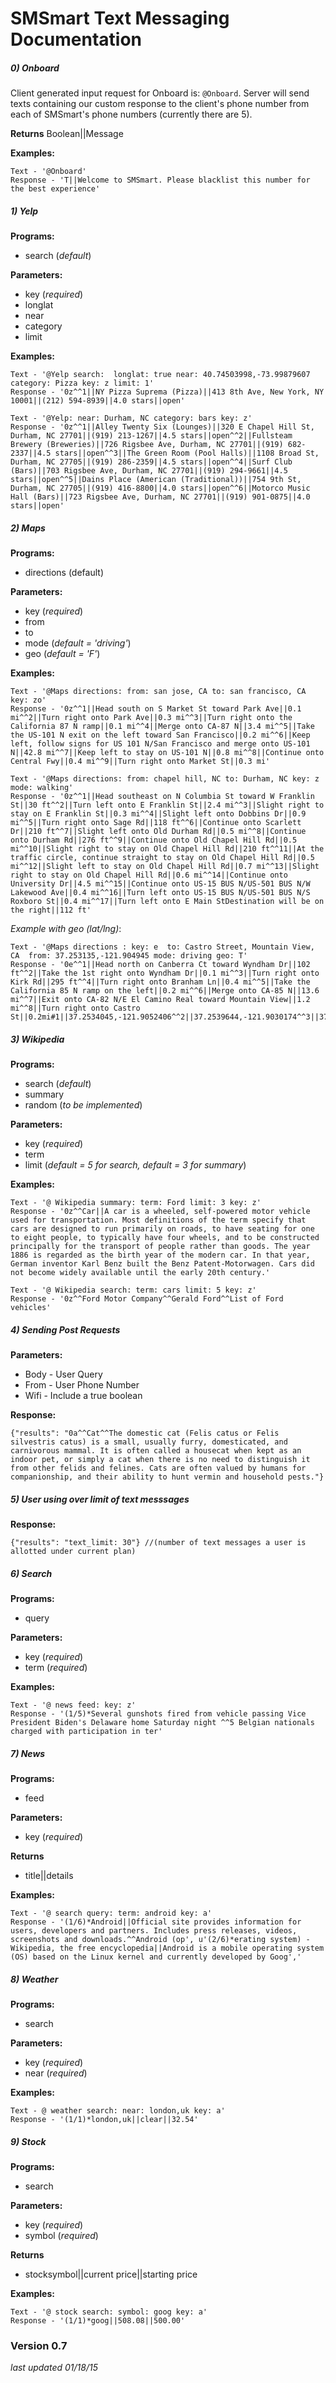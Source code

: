 # SMSmart Text Messaging Documentation

##### 0) Onboard
Client generated input request for Onboard is: ```@Onboard```. Server will send texts containing our custom response to the client's phone number from each of SMSmart's phone numbers (currently there are 5). 

**Returns**
Boolean||Message

**Examples:** 
```
Text - '@Onboard'
Response - 'T||Welcome to SMSmart. Please blacklist this number for the best experience'
```


##### 1) Yelp  
**Programs:** 
- search (*default*)

**Parameters:**
- key (*required*)
- longlat
- near
- category
- limit

**Examples:** 
```
Text - '@Yelp search:  longlat: true near: 40.74503998,-73.99879607 category: Pizza key: z limit: 1'
Response - '0z^^1||NY Pizza Suprema (Pizza)||413 8th Ave, New York, NY 10001||(212) 594-8939||4.0 stars||open'
```
```
Text - '@Yelp: near: Durham, NC category: bars key: z'
Response - '0z^^1||Alley Twenty Six (Lounges)||320 E Chapel Hill St, Durham, NC 27701||(919) 213-1267||4.5 stars||open^^2||Fullsteam Brewery (Breweries)||726 Rigsbee Ave, Durham, NC 27701||(919) 682-2337||4.5 stars||open^^3||The Green Room (Pool Halls)||1108 Broad St, Durham, NC 27705||(919) 286-2359||4.5 stars||open^^4||Surf Club (Bars)||703 Rigsbee Ave, Durham, NC 27701||(919) 294-9661||4.5 stars||open^^5||Dains Place (American (Traditional))||754 9th St, Durham, NC 27705||(919) 416-8800||4.0 stars||open^^6||Motorco Music Hall (Bars)||723 Rigsbee Ave, Durham, NC 27701||(919) 901-0875||4.0 stars||open'
```



##### 2) Maps  
**Programs:**
- directions (default)

**Parameters:**
- key (*required*)
- from
- to
- mode (*default = 'driving'*)
- geo (*default = 'F'*)

**Examples:**
```
Text - '@Maps directions: from: san jose, CA to: san francisco, CA key: zo'
Response - '0z^^1||Head south on S Market St toward Park Ave||0.1 mi^^2||Turn right onto Park Ave||0.3 mi^^3||Turn right onto the California 87 N ramp||0.1 mi^^4||Merge onto CA-87 N||3.4 mi^^5||Take the US-101 N exit on the left toward San Francisco||0.2 mi^^6||Keep left, follow signs for US 101 N/San Francisco and merge onto US-101 N||42.8 mi^^7||Keep left to stay on US-101 N||0.8 mi^^8||Continue onto Central Fwy||0.4 mi^^9||Turn right onto Market St||0.3 mi'
```
```
Text - '@Maps directions: from: chapel hill, NC to: Durham, NC key: z mode: walking'
Response - '0z^^1||Head southeast on N Columbia St toward W Franklin St||30 ft^^2||Turn left onto E Franklin St||2.4 mi^^3||Slight right to stay on E Franklin St||0.3 mi^^4||Slight left onto Dobbins Dr||0.9 mi^^5||Turn right onto Sage Rd||118 ft^^6||Continue onto Scarlett Dr||210 ft^^7||Slight left onto Old Durham Rd||0.5 mi^^8||Continue onto Durham Rd||276 ft^^9||Continue onto Old Chapel Hill Rd||0.5 mi^^10||Slight right to stay on Old Chapel Hill Rd||210 ft^^11||At the traffic circle, continue straight to stay on Old Chapel Hill Rd||0.5 mi^^12||Slight left to stay on Old Chapel Hill Rd||0.7 mi^^13||Slight right to stay on Old Chapel Hill Rd||0.6 mi^^14||Continue onto University Dr||4.5 mi^^15||Continue onto US-15 BUS N/US-501 BUS N/W Lakewood Ave||0.4 mi^^16||Turn left onto US-15 BUS N/US-501 BUS N/S Roxboro St||0.4 mi^^17||Turn left onto E Main StDestination will be on the right||112 ft'
```
*Example with geo (lat/lng)*:
```
Text - '@Maps directions : key: e  to: Castro Street, Mountain View, CA  from: 37.253135,-121.904945 mode: driving geo: T'
Response - '0e^^1||Head north on Canberra Ct toward Wyndham Dr||102 ft^^2||Take the 1st right onto Wyndham Dr||0.1 mi^^3||Turn right onto Kirk Rd||295 ft^^4||Turn right onto Branham Ln||0.4 mi^^5||Take the California 85 N ramp on the left||0.2 mi^^6||Merge onto CA-85 N||13.6 mi^^7||Exit onto CA-82 N/E El Camino Real toward Mountain View||1.2 mi^^8||Turn right onto Castro St||0.2mi#1||37.2534045,-121.9052406^^2||37.2539644,-121.9030174^^3||37.2532013,-121.9026889^^4||37.2512019,-121.9104474^^5||37.2507045,-121.9135202^^6||37.378277,-122.0675624^^7||37.3857917,-122.0838069^^8||37.3883427,-122.0823537'
```
##### 3) Wikipedia
**Programs:**
- search (*default*)
- summary
- random (*to be implemented*)

**Parameters:**
- key (*required*)
- term
- limit (*default = 5 for search, default = 3 for summary*)

**Examples:**
```
Text - '@ Wikipedia summary: term: Ford limit: 3 key: z'
Response - '0z^^Car||A car is a wheeled, self-powered motor vehicle used for transportation. Most definitions of the term specify that cars are designed to run primarily on roads, to have seating for one to eight people, to typically have four wheels, and to be constructed principally for the transport of people rather than goods. The year 1886 is regarded as the birth year of the modern car. In that year, German inventor Karl Benz built the Benz Patent-Motorwagen. Cars did not become widely available until the early 20th century.'
```
```
Text - '@ Wikipedia search: term: cars limit: 5 key: z'
Response - '0z^^Ford Motor Company^^Gerald Ford^^List of Ford vehicles'
```

##### 4) Sending Post Requests
**Parameters:**
- Body - User Query
- From - User Phone Number 
- Wifi - Include a true boolean

**Response:**
```
{"results": "0a^^Cat^^The domestic cat (Felis catus or Felis silvestris catus) is a small, usually furry, domesticated, and carnivorous mammal. It is often called a housecat when kept as an indoor pet, or simply a cat when there is no need to distinguish it from other felids and felines. Cats are often valued by humans for companionship, and their ability to hunt vermin and household pests."}
```

##### 5) User using over limit of text messsages

**Response:**
```
{"results": "text_limit: 30"} //(number of text messages a user is allotted under current plan) 
```
##### 6) Search
**Programs:**
- query

**Parameters:**
- key (*required*)
- term (*required*) 

**Examples:**
```
Text - '@ news feed: key: z'
Response - '(1/5)*Several gunshots fired from vehicle passing Vice President Biden's Delaware home Saturday night ^^5 Belgian nationals charged with participation in ter'
```
##### 7) News
**Programs:**
- feed

**Parameters:**
- key (*required*)

**Returns**
- title||details 

**Examples:**
```
Text - '@ search query: term: android key: a'
Response - '(1/6)*Android||Official site provides information for users, developers and partners. Includes press releases, videos, screenshots and downloads.^^Android (op', u'(2/6)*erating system) - Wikipedia, the free encyclopedia||Android is a mobile operating system (OS) based on the Linux kernel and currently developed by Goog','
```

##### 8) Weather 
**Programs:**
- search

**Parameters:**
- key (*required*)
- near (*required*) 

**Examples:**
```
Text - @ weather search: near: london,uk key: a'
Response - '(1/1)*london,uk||clear||32.54'
```
##### 9) Stock
**Programs:**
- search

**Parameters:**
- key (*required*)
- symbol (*required*)

**Returns**
- stocksymbol||current price||starting price 

**Examples:**
```
Text - '@ stock search: symbol: goog key: a'
Response - '(1/1)*goog||508.08||500.00'
```

### Version 0.7
*last updated 01/18/15*


